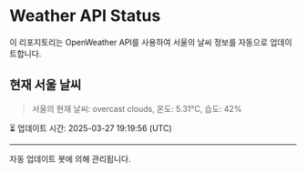 
# Weather API Status

이 리포지토리는 OpenWeather API를 사용하여 서울의 날씨 정보를 자동으로 업데이트합니다.

## 현재 서울 날씨
> 서울의 현재 날씨: overcast clouds, 온도: 5.31°C, 습도: 42%

⏳ 업데이트 시간: 2025-03-27 19:19:56 (UTC)

---
자동 업데이트 봇에 의해 관리됩니다.
